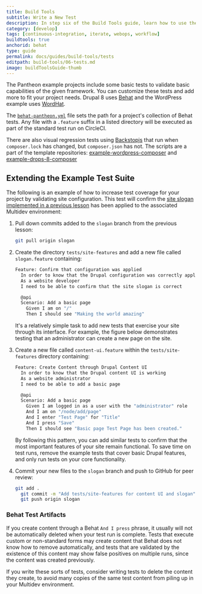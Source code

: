 ```yaml
---
title: Build Tools
subtitle: Write a New Test
description: In step six of the Build Tools guide, learn how to use the pre-configured site tests, or customize your own.
category: [develop]
tags: [continuous-integration, iterate, webops, workflow]
buildtools: true
anchorid: behat
type: guide
permalink: docs/guides/build-tools/tests
editpath: build-tools/06-tests.md
image: buildToolsGuide-thumb
---
```

The Pantheon example projects include some basic tests to validate basic capabilities of the given framework. You can customize these tests and add more to fit your project needs. Drupal 8 uses [Behat](http://behat.org/en/latest/) and the WordPress example uses [WordHat](https://wordhat.info/).

The [`behat-pantheon.yml`](https://github.com/pantheon-systems/example-drops-8-composer/blob/master/tests/behat-pantheon.yml) file sets the path for a project's collection of Behat tests. Any file with a `.feature` suffix in a listed directory will be executed as part of the standard test run on CircleCI.

There are also visual regression tests using [Backstopjs](https://github.com/garris/BackstopJS) that run when `composer.lock` has changed, but `composer.json` has not. The scripts are a part of the template repositories: [example-wordpress-composer](https://github.com/pantheon-systems/example-wordpress-composer) and [example-drops-8-composer](https://github.com/pantheon-systems/example-drops-8-composer)

## Extending the Example Test Suite
The following is an example of how to increase test coverage for your project by validating site configuration. This test will confirm the [site slogan implemented in a previous lesson](/guides/build-tools/pr-workflow#create-a-pull-request) has been applied to the associated Multidev environment:

1. Pull down commits added to the `slogan` branch from the previous lesson:

    ```bash
    git pull origin slogan
    ```

2.  Create the directory `tests/site-features` and add a new file called `slogan.feature` containing:

    ```bash
    Feature: Confirm that configuration was applied
      In order to know that the Drupal configuration was correctly applied for the tests
      As a website developer
      I need to be able to confirm that the site slogan is correct

      @api
      Scenario: Add a basic page
        Given I am on "/"
        Then I should see "Making the world amazing"
    ```

    It's a relatively simple task to add new tests that exercise your site through its interface. For example, the figure below demonstrates testing that an administrator can create a new page on the site.

2.  Create a new file called `content-ui.feature` within the `tests/site-features` directory containing:

    ```bash
    Feature: Create Content through Drupal Content UI
      In order to know that the Drupal content UI is working
      As a website administrator
      I need to be able to add a basic page

      @api
      Scenario: Add a basic page
        Given I am logged in as a user with the "administrator" role
        And I am on "/node/add/page"
        And I enter "Test Page" for "Title"
        And I press "Save"
        Then I should see "Basic page Test Page has been created."
    ```
    By following this pattern, you can add similar tests to confirm that the most important features of your site remain functional. To save time on test runs, remove the example tests that cover basic Drupal features, and only run tests on your core functionality.

3.  Commit your new files to the `slogan` branch and push to GitHub for peer review:

    ```bash
    git add .
      git commit -m "Add tests/site-features for content UI and slogan"
      git push origin slogan
    ```

### Behat Test Artifacts

If you create content through a Behat `And I press` phrase, it usually will not be automatically deleted when your test run is complete. Tests that execute custom or non-standard forms may create content that Behat does not know how to remove automatically, and tests that are validated by the existence of this content may show false positives on multiple runs, since the content was created previously.

If you write these sorts of tests, consider writing tests to delete the content they create, to avoid many copies of the same test content from piling up in your Multidev environment.
